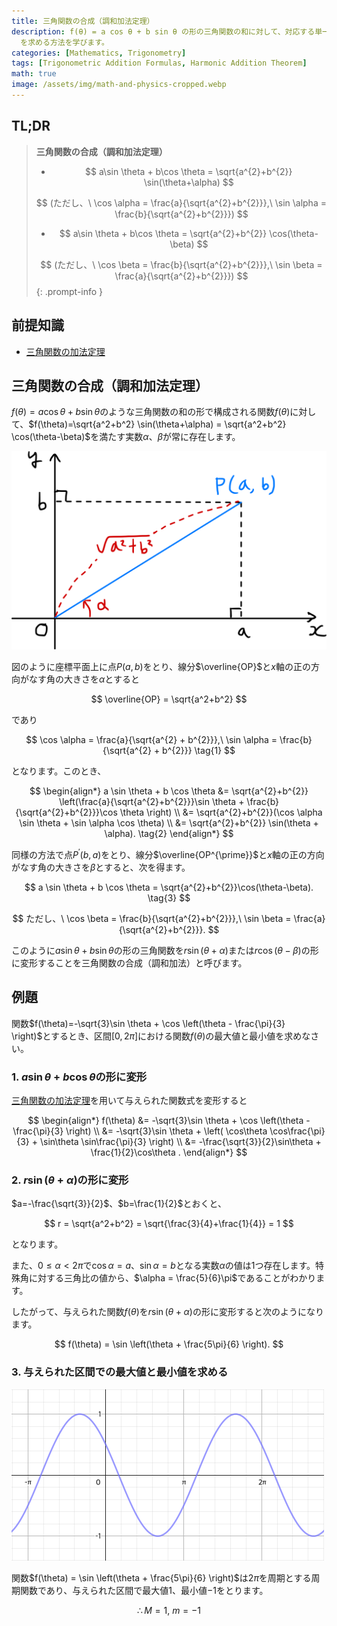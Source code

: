 ```yaml
---
title: 三角関数の合成（調和加法定理）
description: f(θ) = a cos θ + b sin θ の形の三角関数の和に対して、対応する単一の三角関数 r sin(θ+α) または r cos(θ-β)
  を求める方法を学びます。
categories: [Mathematics, Trigonometry]
tags: [Trigonometric Addition Formulas, Harmonic Addition Theorem]
math: true
image: /assets/img/math-and-physics-cropped.webp
---
```

## TL;DR
> **三角関数の合成（調和加法定理）**
>
> - $$ a\sin \theta + b\cos \theta = \sqrt{a^{2}+b^{2}} \sin(\theta+\alpha) $$
>
> $$ (ただし、\ \cos \alpha = \frac{a}{\sqrt{a^{2}+b^{2}}},\ \sin \alpha = \frac{b}{\sqrt{a^{2}+b^{2}}}) $$
>
> - $$ a\sin \theta + b\cos \theta = \sqrt{a^{2}+b^{2}} \cos(\theta-\beta) $$
>
> $$ (ただし、\ \cos \beta = \frac{b}{\sqrt{a^{2}+b^{2}}},\ \sin \beta = \frac{a}{\sqrt{a^{2}+b^{2}}}) $$
{: .prompt-info }

## 前提知識
- [三角関数の加法定理](/posts/trigonometric-addition-formulas)

## 三角関数の合成（調和加法定理）
$f(\theta) = a \cos \theta + b \sin \theta$のような三角関数の和の形で構成される関数$f(\theta)$に対して、$f(\theta)=\sqrt{a^2+b^2} \sin(\theta+\alpha) = \sqrt{a^2+b^2} \cos(\theta-\beta)$を満たす実数$\alpha$、$\beta$が常に存在します。

![Geometric Derivation of the Harmonic Addition Theorem](/assets/img/trigonometry/harmonic-addition.png)

図のように座標平面上に点$P(a,b)$をとり、線分$\overline{OP}$と$x$軸の正の方向がなす角の大きさを$\alpha$とすると

$$ \overline{OP} = \sqrt{a^2+b^2} $$

であり

$$ \cos \alpha = \frac{a}{\sqrt{a^{2} + b^{2}}},\ \sin \alpha = \frac{b}{\sqrt{a^{2} + b^{2}}} \tag{1} $$

となります。このとき、

$$ \begin{align*}
a \sin \theta + b \cos \theta &= \sqrt{a^{2}+b^{2}} \left(\frac{a}{\sqrt{a^{2}+b^{2}}}\sin \theta + \frac{b}{\sqrt{a^{2}+b^{2}}}\cos \theta \right) \\
&= \sqrt{a^{2}+b^{2}}(\cos \alpha \sin \theta + \sin \alpha \cos \theta) \\
&= \sqrt{a^{2}+b^{2}} \sin(\theta + \alpha). \tag{2}
\end{align*} $$

同様の方法で点$P^{\prime}(b,a)$をとり、線分$\overline{OP^{\prime}}$と$x$軸の正の方向がなす角の大きさを$\beta$とすると、次を得ます。

$$ a \sin \theta + b \cos \theta = \sqrt{a^{2}+b^{2}}\cos(\theta-\beta). \tag{3} $$

$$ ただし、\ \cos \beta = \frac{b}{\sqrt{a^{2}+b^{2}}},\ \sin \beta = \frac{a}{\sqrt{a^{2}+b^{2}}}. $$

このように$a \sin \theta + b \sin \theta$の形の三角関数を$r\sin(\theta+\alpha)$または$r\cos(\theta-\beta)$の形に変形することを三角関数の合成（調和加法）と呼びます。

## 例題
関数$f(\theta)=-\sqrt{3}\sin \theta + \cos \left(\theta - \frac{\pi}{3} \right)$とするとき、区間$[0, 2\pi]$における関数$f(\theta)$の最大値と最小値を求めなさい。

### 1. $a\sin\theta + b\cos\theta$の形に変形
[三角関数の加法定理](/posts/trigonometric-addition-formulas)を用いて与えられた関数式を変形すると

$$ \begin{align*}
f(\theta) &= -\sqrt{3}\sin \theta + \cos \left(\theta - \frac{\pi}{3} \right) \\
&= -\sqrt{3}\sin \theta + \left( \cos\theta \cos\frac{\pi}{3} + \sin\theta \sin\frac{\pi}{3} \right) \\
&= -\frac{\sqrt{3}}{2}\sin\theta + \frac{1}{2}\cos\theta .
\end{align*} $$

### 2. $r\sin(\theta+\alpha)$の形に変形
$a=-\frac{\sqrt{3}}{2}$、$b=\frac{1}{2}$とおくと、

$$ r = \sqrt{a^2+b^2} = \sqrt{\frac{3}{4}+\frac{1}{4}} = 1 $$

となります。

また、$0 \leq \alpha<2\pi$で$\cos\alpha = a$、$\sin\alpha = b$となる実数$\alpha$の値は1つ存在します。特殊角に対する三角比の値から、$\alpha = \frac{5}{6}\pi$であることがわかります。

したがって、与えられた関数$f(\theta)$を$r\sin(\theta+\alpha)$の形に変形すると次のようになります。

$$ f(\theta) = \sin \left(\theta + \frac{5\pi}{6} \right). $$

### 3. 与えられた区間での最大値と最小値を求める
![Graph of the given function](/assets/img/trigonometry/harmonic-addition-ex-graph.png)

関数$f(\theta) = \sin \left(\theta + \frac{5\pi}{6} \right)$は$2\pi$を周期とする周期関数であり、与えられた区間で最大値$1$、最小値$-1$をとります。

$$ \therefore M=1,\ m=-1$$
